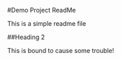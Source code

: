 #Demo Project ReadMe

This is a simple readme file

##Heading 2

This is bound to cause some trouble!